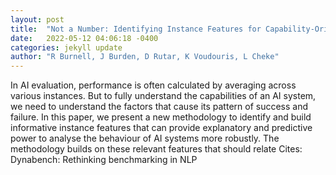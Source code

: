 ```yaml
---
layout: post
title:  "Not a Number: Identifying Instance Features for Capability-Oriented Evaluation"
date:   2022-05-12 04:06:18 -0400
categories: jekyll update
author: "R Burnell, J Burden, D Rutar, K Voudouris, L Cheke"
---
```

In AI evaluation, performance is often calculated by averaging across various instances. But to fully understand the capabilities of an AI system, we need to understand the factors that cause its pattern of success and failure. In this paper, we present a new methodology to identify and build informative instance features that can provide explanatory and predictive power to analyse the behaviour of AI systems more robustly. The methodology builds on these relevant features that should relate Cites: Dynabench: Rethinking benchmarking in NLP